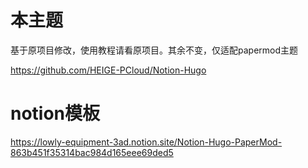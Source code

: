 # 本主题

基于原项目修改，使用教程请看原项目。其余不变，仅适配papermod主题

https://github.com/HEIGE-PCloud/Notion-Hugo


# notion模板

https://lowly-equipment-3ad.notion.site/Notion-Hugo-PaperMod-863b451f35314bac984d165eee69ded5
